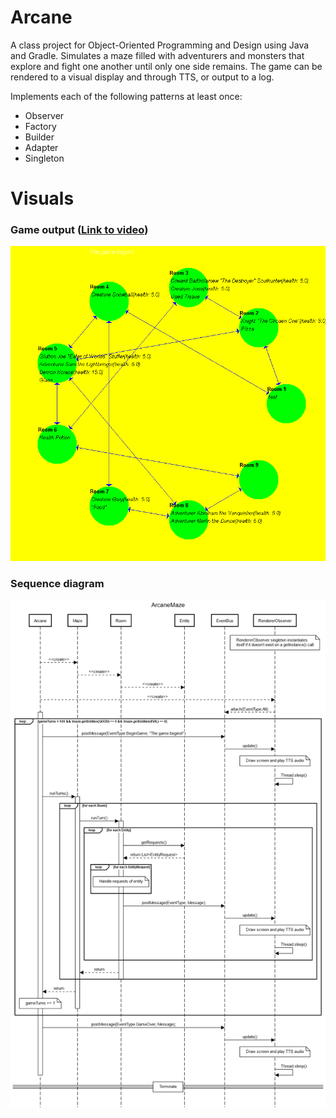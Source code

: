 # Arcane

A class project for Object-Oriented Programming and Design using Java and Gradle. Simulates a maze filled with adventurers and monsters that explore and fight one another until only one side remains. The game can be rendered to a visual display and through TTS, or output to a log.

Implements each of the following patterns at least once:

- Observer
- Factory
- Builder
- Adapter
- Singleton

# Visuals

### Game output ([Link to video](https://youtu.be/KfPSCZAfvnY))
![visual](visual.png)

### Sequence diagram
![seqdiagram](sequencediagram.png)
